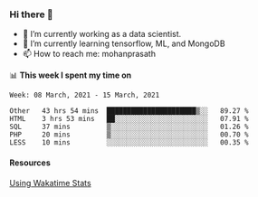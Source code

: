 ### Hi there 👋

- 🔭 I’m currently working as a data scientist.
- 🌱 I’m currently learning tensorflow, ML, and MongoDB
- 📫 How to reach me: mohanprasath

📊 **This week I spent my time on**
<!--START_SECTION:waka-->
```text
Week: 08 March, 2021 - 15 March, 2021

Other   43 hrs 54 mins  ██████████████████████▒░░   89.27 % 
HTML    3 hrs 53 mins   ██░░░░░░░░░░░░░░░░░░░░░░░   07.91 % 
SQL     37 mins         ▒░░░░░░░░░░░░░░░░░░░░░░░░   01.26 % 
PHP     20 mins         ▒░░░░░░░░░░░░░░░░░░░░░░░░   00.70 % 
LESS    10 mins         ░░░░░░░░░░░░░░░░░░░░░░░░░   00.35 % 
```
<!--END_SECTION:waka-->

#### Resources
[Using Wakatime Stats](https://github.com/marketplace/actions/waka-readme)

